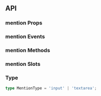 ## API

### mention Props

<field-table :data="mentionProps"/>

### mention Events

<field-table :data="mentionEvents" type="emits" />

### mention Methods

<field-table :data="mentionMethods" type="methods" />

### mention Slots

<field-table :data="mentionSlots"  type="slots"/>

### Type

```typescript
type MentionType = 'input' | 'textarea';
```

<script setup>
import { ref } from 'vue';

const mentionProps = ref([
  {
    name: 'model-value (v-model)',
    desc: '绑定值',
    type: 'string',
    value: '-',
  },
  {
    name: 'default-value',
    desc: '默认值（非受控状态）',
    type: 'string',
    value: "''",
  },
  {
    name: 'data',
    desc: '用于自动补全的数据',
    type: 'SelectOptions',
    value: '[]',
    href:"/components/select"
  },
  {
    name: 'prefix',
    desc: '触发自动补全的关键字',
    type: 'string | string[]',
    value: "'@'",
  },
  {
    name: 'split',
    desc: '选中项的前后分隔符',
    type: 'string',
    value: "''",
  },
  {
    name: 'type',
    desc: '输入框或文本域',
    type: "MentionType",
    value: "'input'",
  },
  {
    name: 'disabled',
    desc: '是否禁用',
    type: 'boolean',
    value: 'false',
  },
  {
    name: 'allow-clear',
    desc: '是否允许清空输入框',
    type: 'boolean',
    value: 'false',
  },
]);

const mentionEvents = ref([
  {
    name: 'change',
    desc: '值发生改变时触发',
    type: 'value: string',
    value: '-',
  },
  {
    name: 'search',
    desc: '动态搜索时触发',
    type: 'value: string,\nprefix: string',
    value: '-',
  },
  {
    name: 'select',
    desc: '选择下拉选项时触发',
    type: 'value: SelectValue',
    value: '-',
  },
  {
    name: 'clear',
    desc: '用户点击清除按钮时触发',
    type: '-',
    value: '-',
  },
  {
    name: 'focus',
    desc: '文本框获取焦点时触发',
    type: 'ev: FocusEvent',
    value: '-',
  },
  {
    name: 'blur',
    desc: '文本框失去焦点时触发)',
    type: 'ev: FocusEvent',
    value: '-',
  },
]);

const mentionMethods = ref([
  {
    name: 'focus',
    desc: '使输入框获取焦点',
    type: '-',
    value: '-',
  },
  {
    name: 'blur',
    desc: '使输入框失去焦点',
    type: '-',
    value: '-',
  },
]);

const mentionSlots = ref([
  {
    name: 'option',
    desc: '选项内容',
    type: 'data: OptionInfo',
    value: '-',
  },
]);
</script>
